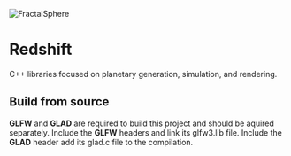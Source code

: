 
![FractalSphere](images/Planet.gif)

# Redshift

C++ libraries focused on planetary generation, simulation, and rendering.

## Build from source

**GLFW** and **GLAD** are required to build this project and should be aquired separately.
Include the **GLFW** headers and link its glfw3.lib file.
Include the **GLAD** header add its glad.c file to the compilation.
